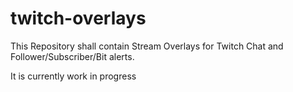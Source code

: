 # twitch-overlays

This Repository shall contain Stream Overlays for Twitch Chat and
Follower/Subscriber/Bit alerts.

It is currently work in progress